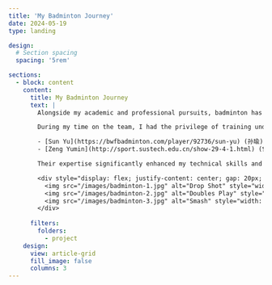 ```yaml
---
title: 'My Badminton Journey'
date: 2024-05-19
type: landing

design:
  # Section spacing
  spacing: '5rem'

sections:
  - block: content
    content:
      title: My Badminton Journey
      text: |
        Alongside my academic and professional pursuits, badminton has been one of my greatest passions. I began playing at the age of 17 and was fortunate to join the badminton team at the Southern University of Science and Technology. I focused on men's doubles, partnering with [Liu Chengyu](http://www.jiangxingyusustech.com/page131?article_id=64) (刘澄昱).

        During my time on the team, I had the privilege of training under two exceptional coaches:

        - [Sun Yu](https://bwfbadminton.com/player/92736/sun-yu) (孙瑜), a former world champion and professional badminton player,
        - [Zeng Yumin](http://sport.sustech.edu.cn/show-29-4-1.html) (曾煜民), a coach from the Guangdong Provincial Badminton Team.

        Their expertise significantly enhanced my technical skills and strategic understanding of men's doubles badminton. Equally important were the bonds I formed with my teammates, particularly the strong partnership I built with Liu Chengyu.

        <div style="display: flex; justify-content: center; gap: 20px; margin: 0 auto; max-width: 800px;">
          <img src="/images/badminton-1.jpg" alt="Drop Shot" style="width: 18%;">
          <img src="/images/badminton-2.jpg" alt="Doubles Play" style="width: 49.5%;">
          <img src="/images/badminton-3.jpg" alt="Smash" style="width: 18%;">
        </div>
      
      filters:
        folders:
          - project
    design:
      view: article-grid
      fill_image: false
      columns: 3
---
```

